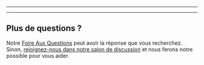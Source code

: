 - - -
- - -

## Plus de questions ?

Notre [Foire Aux Questions](/docs/about/faq/) peut avoir la réponse que vous recherchez. Sinon, [rejoignez-nous dans notre salon de discussion](https://gitter.im/freesewing/help) et nous ferons notre possible pour vous aider.
